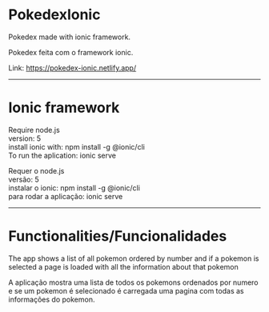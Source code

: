 # PokedexIonic
Pokedex made with ionic framework.

Pokedex feita com o framework ionic.

Link: https://pokedex-ionic.netlify.app/

-------------------------------------------------
# Ionic framework
Require node.js<br>
version: 5<br>
install ionic with: npm install -g @ionic/cli<br>
To run the aplication: ionic serve<br>

Requer o node.js<br>
versão: 5<br>
instalar o ionic: npm install -g @ionic/cli<br>
para rodar a aplicação: ionic serve

------------------------------------------------

# Functionalities/Funcionalidades

The app shows a list of all pokemon ordered by number and if a pokemon is selected a page is loaded with all the information about that pokemon<br>

A aplicação mostra uma lista de todos os pokemons ordenados por numero e se um pokemon é selecionado é carregada uma pagina com todas as informações do pokemon.<br>
